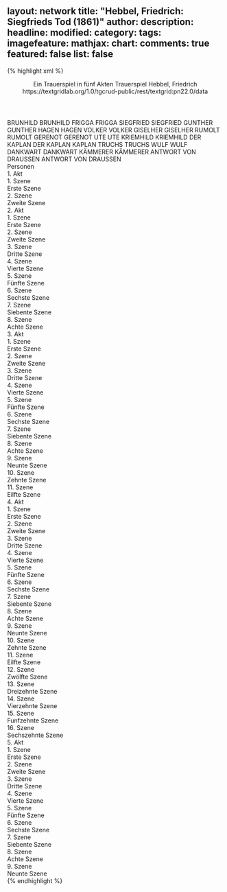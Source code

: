 layout: network
title: "Hebbel, Friedrich: Siegfrieds Tod (1861)"
author:
description:
headline:
modified:
category:
tags:
imagefeature:
mathjax:
chart:
comments: true
featured: false
list: false
---
{% highlight xml %}
<?xml-model href="https://raw.githubusercontent.com/DLiNa/project/master/rules/lina.rnc"?><?xml-model href="https://raw.githubusercontent.com/DLiNa/project/master/rules/lina.sch"?>
<play xmlns="http://lina.digital">
  <header>
    <title>Siegfrieds Tod</title>
  	<subtitle>Ein Trauerspiel in fünf Akten</subtitle>
  	<genretitle>Trauerspiel</genretitle>
    <author>Hebbel, Friedrich</author>
  	<date when="1861" type="premiere"/>
  	<date when="1862" type="print"/>
  	<source>https://textgridlab.org/1.0/tgcrud-public/rest/textgrid:pn22.0/data</source>
  </header>
  <personae>
    <character>
      <name>BRUNHILD</name>
      <alias xml:id="brunhild">
        <name>BRUNHILD</name>
      </alias>
    </character>
    <character>
      <name>FRIGGA</name>
      <alias xml:id="frigga">
        <name>FRIGGA</name>
      </alias>
    </character>
    <character>
      <name>SIEGFRIED</name>
      <alias xml:id="siegfried">
        <name>SIEGFRIED</name>
      </alias>
    </character>
    <character>
      <name>GUNTHER</name>
      <alias xml:id="gunther">
        <name>GUNTHER</name>
      </alias>
    </character>
    <character>
      <name>HAGEN</name>
      <alias xml:id="hagen">
        <name>HAGEN</name>
      </alias>
    </character>
    <character>
      <name>VOLKER</name>
      <alias xml:id="volker">
        <name>VOLKER</name>
      </alias>
    </character>
    <character>
      <name>GISELHER</name>
      <alias xml:id="giselher">
        <name>GISELHER</name>
      </alias>
    </character>
    <character>
      <name>RUMOLT</name>
      <alias xml:id="rumolt">
        <name>RUMOLT</name>
      </alias>
    </character>
    <character>
      <name>GERENOT</name>
      <alias xml:id="gerenot">
        <name>GERENOT</name>
      </alias>
    </character>
    <character>
      <name>UTE</name>
      <alias xml:id="ute">
        <name>UTE</name>
      </alias>
    </character>
    <character>
      <name>KRIEMHILD</name>
      <alias xml:id="kriemhild">
        <name>KRIEMHILD</name>
      </alias>
    </character>
    <character>
      <name>DER KAPLAN</name>
      <alias xml:id="der_kaplan">
        <name>DER KAPLAN</name>
      </alias>
    	<alias xml:id="kaplan">
    		<name>KAPLAN</name>
    	</alias>
    </character>
    <character>
      <name>TRUCHS</name>
      <alias xml:id="truchs">
        <name>TRUCHS</name>
      </alias>
    </character>
    <character>
      <name>WULF</name>
      <alias xml:id="wulf">
        <name>WULF</name>
      </alias>
    </character>
    <character>
      <name>DANKWART</name>
      <alias xml:id="dankwart">
        <name>DANKWART</name>
      </alias>
    </character>
    <character>
      <name>KÄMMERER</name>
      <alias xml:id="kämmerer">
        <name>KÄMMERER</name>
      </alias>
    </character>
    <character>
      <name>ANTWORT VON DRAUSSEN</name>
      <alias xml:id="antwort_von_draussen">
        <name>ANTWORT VON DRAUSSEN</name>
      </alias>
    </character>
  </personae>
  <text>
    <div>
      <head>Personen</head>
    </div>
    <div>
      <head>1. Akt</head>
      <div>
        <head>1. Szene</head>
        <div>
          <head>Erste Szene</head>
          <sp who="#brunhild">
            <amount n="25" unit="speech_acts"/>
            <amount n="231" unit="words"/>
            <amount n="45" unit="lines"/>
            <amount n="1221" unit="chars"/>
          </sp>
          <sp who="#frigga">
            <amount n="24" unit="speech_acts"/>
            <amount n="747" unit="words"/>
            <amount n="112" unit="lines"/>
            <amount n="3890" unit="chars"/>
          </sp>
        </div>
      </div>
      <div>
        <head>2. Szene</head>
        <div>
          <head>Zweite Szene</head>
          <sp who="#brunhild">
            <amount n="12" unit="speech_acts"/>
            <amount n="773" unit="words"/>
            <amount n="103" unit="lines"/>
            <amount n="4083" unit="chars"/>
          </sp>
          <sp who="#siegfried">
            <amount n="6" unit="speech_acts"/>
            <amount n="155" unit="words"/>
            <amount n="19" unit="lines"/>
            <amount n="767" unit="chars"/>
          </sp>
          <sp who="#gunther">
            <amount n="1" unit="speech_acts"/>
            <amount n="4" unit="words"/>
            <amount n="1" unit="lines"/>
            <amount n="18" unit="chars"/>
          </sp>
          <sp who="#hagen">
            <amount n="2" unit="speech_acts"/>
            <amount n="16" unit="words"/>
            <amount n="2" unit="lines"/>
            <amount n="83" unit="chars"/>
          </sp>
          <sp who="#volker">
            <amount n="1" unit="speech_acts"/>
            <amount n="127" unit="words"/>
            <amount n="16" unit="lines"/>
            <amount n="640" unit="chars"/>
          </sp>
          <sp who="#frigga">
            <amount n="5" unit="speech_acts"/>
            <amount n="88" unit="words"/>
            <amount n="12" unit="lines"/>
            <amount n="459" unit="chars"/>
          </sp>
        </div>
      </div>
    </div>
    <div>
      <head>2. Akt</head>
      <div>
        <head>1. Szene</head>
        <div>
          <head>Erste Szene</head>
          <sp who="#giselher">
            <amount n="3" unit="speech_acts"/>
            <amount n="103" unit="words"/>
            <amount n="13" unit="lines"/>
            <amount n="512" unit="chars"/>
          </sp>
          <sp who="#rumolt">
            <amount n="3" unit="speech_acts"/>
            <amount n="100" unit="words"/>
            <amount n="13" unit="lines"/>
            <amount n="510" unit="chars"/>
          </sp>
          <sp who="#gerenot">
            <amount n="2" unit="speech_acts"/>
            <amount n="20" unit="words"/>
            <amount n="4" unit="lines"/>
            <amount n="95" unit="chars"/>
          </sp>
        </div>
      </div>
      <div>
        <head>2. Szene</head>
        <div>
          <head>Zweite Szene</head>
          <sp who="#siegfried">
            <amount n="4" unit="speech_acts"/>
            <amount n="78" unit="words"/>
            <amount n="10" unit="lines"/>
            <amount n="400" unit="chars"/>
          </sp>
          <sp who="#giselher">
            <amount n="4" unit="speech_acts"/>
            <amount n="150" unit="words"/>
            <amount n="20" unit="lines"/>
            <amount n="784" unit="chars"/>
          </sp>
        </div>
      </div>
      <div>
        <head>3. Szene</head>
        <div>
          <head>Dritte Szene</head>
          <sp who="#siegfried">
            <amount n="11" unit="speech_acts"/>
            <amount n="141" unit="words"/>
            <amount n="25" unit="lines"/>
            <amount n="724" unit="chars"/>
          </sp>
          <sp who="#giselher">
            <amount n="8" unit="speech_acts"/>
            <amount n="206" unit="words"/>
            <amount n="31" unit="lines"/>
            <amount n="1061" unit="chars"/>
          </sp>
          <sp who="#ute">
            <amount n="5" unit="speech_acts"/>
            <amount n="111" unit="words"/>
            <amount n="17" unit="lines"/>
            <amount n="554" unit="chars"/>
          </sp>
          <sp who="#kriemhild">
            <amount n="6" unit="speech_acts"/>
            <amount n="33" unit="words"/>
            <amount n="7" unit="lines"/>
            <amount n="165" unit="chars"/>
          </sp>
        </div>
      </div>
      <div>
        <head>4. Szene</head>
        <div>
          <head>Vierte Szene</head>
          <sp who="#siegfried">
            <amount n="1" unit="speech_acts"/>
            <amount n="19" unit="words"/>
            <amount n="3" unit="lines"/>
            <amount n="100" unit="chars"/>
          </sp>
        </div>
      </div>
      <div>
        <head>5. Szene</head>
        <div>
          <head>Fünfte Szene</head>
          <sp who="#der_kaplan">
            <amount n="1" unit="speech_acts"/>
            <amount n="8" unit="words"/>
            <amount n="2" unit="lines"/>
            <amount n="52" unit="chars"/>
          </sp>
          <sp who="#siegfried">
            <amount n="2" unit="speech_acts"/>
            <amount n="7" unit="words"/>
            <amount n="2" unit="lines"/>
            <amount n="35" unit="chars"/>
          </sp>
          <sp who="#kaplan">
            <amount n="2" unit="speech_acts"/>
            <amount n="68" unit="words"/>
            <amount n="9" unit="lines"/>
            <amount n="352" unit="chars"/>
          </sp>
        </div>
      </div>
      <div>
        <head>6. Szene</head>
        <div>
          <head>Sechste Szene</head>
          <sp who="#gunther">
            <amount n="10" unit="speech_acts"/>
            <amount n="102" unit="words"/>
            <amount n="16" unit="lines"/>
            <amount n="500" unit="chars"/>
          </sp>
          <sp who="#volker">
            <amount n="1" unit="speech_acts"/>
            <amount n="4" unit="words"/>
            <amount n="1" unit="lines"/>
            <amount n="21" unit="chars"/>
          </sp>
          <sp who="#hagen">
            <amount n="12" unit="speech_acts"/>
            <amount n="213" unit="words"/>
            <amount n="33" unit="lines"/>
            <amount n="1112" unit="chars"/>
          </sp>
          <sp who="#siegfried">
            <amount n="9" unit="speech_acts"/>
            <amount n="219" unit="words"/>
            <amount n="33" unit="lines"/>
            <amount n="1164" unit="chars"/>
          </sp>
          <sp who="#ute">
            <amount n="5" unit="speech_acts"/>
            <amount n="146" unit="words"/>
            <amount n="20" unit="lines"/>
            <amount n="781" unit="chars"/>
          </sp>
          <sp who="#kriemhild">
            <amount n="10" unit="speech_acts"/>
            <amount n="151" unit="words"/>
            <amount n="23" unit="lines"/>
            <amount n="787" unit="chars"/>
          </sp>
          <sp who="#brunhild">
            <amount n="26" unit="speech_acts"/>
            <amount n="535" unit="words"/>
            <amount n="82" unit="lines"/>
            <amount n="2676" unit="chars"/>
          </sp>
          <sp who="#frigga">
            <amount n="12" unit="speech_acts"/>
            <amount n="99" unit="words"/>
            <amount n="19" unit="lines"/>
            <amount n="521" unit="chars"/>
          </sp>
        </div>
      </div>
      <div>
        <head>7. Szene</head>
        <div>
          <head>Siebente Szene</head>
          <sp who="#truchs">
            <amount n="10" unit="speech_acts"/>
            <amount n="184" unit="words"/>
            <amount n="29" unit="lines"/>
            <amount n="1019" unit="chars"/>
          </sp>
          <sp who="#wulf">
            <amount n="9" unit="speech_acts"/>
            <amount n="104" unit="words"/>
            <amount n="18" unit="lines"/>
            <amount n="545" unit="chars"/>
          </sp>
        </div>
      </div>
      <div>
        <head>8. Szene</head>
        <div>
          <head>Achte Szene</head>
          <sp who="#siegfried">
            <amount n="9" unit="speech_acts"/>
            <amount n="193" unit="words"/>
            <amount n="28" unit="lines"/>
            <amount n="967" unit="chars"/>
          </sp>
          <sp who="#hagen">
            <amount n="10" unit="speech_acts"/>
            <amount n="486" unit="words"/>
            <amount n="63" unit="lines"/>
            <amount n="2481" unit="chars"/>
          </sp>
          <sp who="#gunther">
            <amount n="2" unit="speech_acts"/>
            <amount n="23" unit="words"/>
            <amount n="4" unit="lines"/>
            <amount n="125" unit="chars"/>
          </sp>
        </div>
      </div>
    </div>
    <div>
      <head>3. Akt</head>
      <div>
        <head>1. Szene</head>
        <div>
          <head>Erste Szene</head>
          <sp who="#rumolt">
            <amount n="2" unit="speech_acts"/>
            <amount n="20" unit="words"/>
            <amount n="4" unit="lines"/>
            <amount n="112" unit="chars"/>
          </sp>
          <sp who="#dankwart">
            <amount n="2" unit="speech_acts"/>
            <amount n="82" unit="words"/>
            <amount n="11" unit="lines"/>
            <amount n="437" unit="chars"/>
          </sp>
        </div>
      </div>
      <div>
        <head>2. Szene</head>
        <div>
          <head>Zweite Szene</head>
          <sp who="#rumolt">
            <amount n="1" unit="speech_acts"/>
            <amount n="5" unit="words"/>
            <amount n="1" unit="lines"/>
            <amount n="32" unit="chars"/>
          </sp>
          <sp who="#dankwart">
            <amount n="1" unit="speech_acts"/>
            <amount n="35" unit="words"/>
            <amount n="5" unit="lines"/>
            <amount n="169" unit="chars"/>
          </sp>
        </div>
      </div>
      <div>
        <head>3. Szene</head>
        <div>
          <head>Dritte Szene</head>
          <sp who="#kriemhild">
            <amount n="33" unit="speech_acts"/>
            <amount n="500" unit="words"/>
            <amount n="79" unit="lines"/>
            <amount n="2577" unit="chars"/>
          </sp>
          <sp who="#siegfried">
            <amount n="33" unit="speech_acts"/>
            <amount n="350" unit="words"/>
            <amount n="63" unit="lines"/>
            <amount n="1720" unit="chars"/>
          </sp>
        </div>
      </div>
      <div>
        <head>4. Szene</head>
        <div>
          <head>Vierte Szene</head>
          <sp who="#brunhild">
            <amount n="14" unit="speech_acts"/>
            <amount n="557" unit="words"/>
            <amount n="77" unit="lines"/>
            <amount n="2844" unit="chars"/>
          </sp>
          <sp who="#gunther">
            <amount n="13" unit="speech_acts"/>
            <amount n="90" unit="words"/>
            <amount n="17" unit="lines"/>
            <amount n="445" unit="chars"/>
          </sp>
        </div>
      </div>
      <div>
        <head>5. Szene</head>
        <div>
          <head>Fünfte Szene</head>
          <sp who="#ute">
            <amount n="4" unit="speech_acts"/>
            <amount n="24" unit="words"/>
            <amount n="5" unit="lines"/>
            <amount n="129" unit="chars"/>
          </sp>
          <sp who="#frigga">
            <amount n="4" unit="speech_acts"/>
            <amount n="112" unit="words"/>
            <amount n="16" unit="lines"/>
            <amount n="571" unit="chars"/>
          </sp>
        </div>
      </div>
      <div>
        <head>6. Szene</head>
        <div>
          <head>Sechste Szene</head>
          <sp who="#kriemhild">
            <amount n="26" unit="speech_acts"/>
            <amount n="373" unit="words"/>
            <amount n="61" unit="lines"/>
            <amount n="1891" unit="chars"/>
          </sp>
          <sp who="#brunhild">
            <amount n="25" unit="speech_acts"/>
            <amount n="545" unit="words"/>
            <amount n="78" unit="lines"/>
            <amount n="2766" unit="chars"/>
          </sp>
        </div>
      </div>
      <div>
        <head>7. Szene</head>
        <div>
          <head>Siebente Szene</head>
          <sp who="#brunhild">
            <amount n="7" unit="speech_acts"/>
            <amount n="104" unit="words"/>
            <amount n="15" unit="lines"/>
            <amount n="478" unit="chars"/>
          </sp>
          <sp who="#frigga">
            <amount n="6" unit="speech_acts"/>
            <amount n="90" unit="words"/>
            <amount n="16" unit="lines"/>
            <amount n="463" unit="chars"/>
          </sp>
        </div>
      </div>
      <div>
        <head>8. Szene</head>
        <div>
          <head>Achte Szene</head>
          <sp who="#hagen">
            <amount n="3" unit="speech_acts"/>
            <amount n="11" unit="words"/>
            <amount n="3" unit="lines"/>
            <amount n="53" unit="chars"/>
          </sp>
          <sp who="#brunhild">
            <amount n="2" unit="speech_acts"/>
            <amount n="11" unit="words"/>
            <amount n="2" unit="lines"/>
            <amount n="58" unit="chars"/>
          </sp>
          <sp who="#gunther">
            <amount n="1" unit="speech_acts"/>
            <amount n="2" unit="words"/>
            <amount n="1" unit="lines"/>
            <amount n="13" unit="chars"/>
          </sp>
          <sp who="#frigga">
            <amount n="1" unit="speech_acts"/>
            <amount n="18" unit="words"/>
            <amount n="3" unit="lines"/>
            <amount n="95" unit="chars"/>
          </sp>
        </div>
      </div>
      <div>
        <head>9. Szene</head>
        <div>
          <head>Neunte Szene</head>
          <sp who="#kriemhild">
            <amount n="3" unit="speech_acts"/>
            <amount n="48" unit="words"/>
            <amount n="7" unit="lines"/>
            <amount n="240" unit="chars"/>
          </sp>
          <sp who="#gunther">
            <amount n="1" unit="speech_acts"/>
            <amount n="6" unit="words"/>
            <amount n="1" unit="lines"/>
            <amount n="24" unit="chars"/>
          </sp>
          <sp who="#siegfried">
            <amount n="4" unit="speech_acts"/>
            <amount n="27" unit="words"/>
            <amount n="6" unit="lines"/>
            <amount n="148" unit="chars"/>
          </sp>
          <sp who="#hagen">
            <amount n="3" unit="speech_acts"/>
            <amount n="49" unit="words"/>
            <amount n="8" unit="lines"/>
            <amount n="248" unit="chars"/>
          </sp>
          <sp who="#brunhild">
            <amount n="2" unit="speech_acts"/>
            <amount n="1" unit="words"/>
            <amount n="1" unit="lines"/>
            <amount n="2" unit="chars"/>
          </sp>
        </div>
      </div>
      <div>
        <head>10. Szene</head>
        <div>
          <head>Zehnte Szene</head>
          <sp who="#hagen">
            <amount n="6" unit="speech_acts"/>
            <amount n="129" unit="words"/>
            <amount n="18" unit="lines"/>
            <amount n="683" unit="chars"/>
          </sp>
          <sp who="#gunther">
            <amount n="2" unit="speech_acts"/>
            <amount n="4" unit="words"/>
            <amount n="2" unit="lines"/>
            <amount n="20" unit="chars"/>
          </sp>
          <sp who="#brunhild">
            <amount n="1" unit="speech_acts"/>
            <amount n="9" unit="words"/>
            <amount n="1" unit="lines"/>
            <amount n="48" unit="chars"/>
          </sp>
          <sp who="#giselher">
            <amount n="2" unit="speech_acts"/>
            <amount n="31" unit="words"/>
            <amount n="4" unit="lines"/>
            <amount n="160" unit="chars"/>
          </sp>
          <sp who="#gerenot">
            <amount n="1" unit="speech_acts"/>
            <amount n="16" unit="words"/>
            <amount n="2" unit="lines"/>
            <amount n="95" unit="chars"/>
          </sp>
        </div>
      </div>
      <div>
        <head>11. Szene</head>
        <div>
          <head>Eilfte Szene</head>
          <sp who="#brunhild">
            <amount n="4" unit="speech_acts"/>
            <amount n="49" unit="words"/>
            <amount n="7" unit="lines"/>
            <amount n="266" unit="chars"/>
          </sp>
          <sp who="#frigga">
            <amount n="3" unit="speech_acts"/>
            <amount n="8" unit="words"/>
            <amount n="3" unit="lines"/>
            <amount n="52" unit="chars"/>
          </sp>
        </div>
      </div>
    </div>
    <div>
      <head>4. Akt</head>
      <div>
        <head>1. Szene</head>
        <div>
          <head>Erste Szene</head>
          <sp who="#hagen">
            <amount n="2" unit="speech_acts"/>
            <amount n="44" unit="words"/>
            <amount n="6" unit="lines"/>
            <amount n="238" unit="chars"/>
          </sp>
          <sp who="#giselher">
            <amount n="1" unit="speech_acts"/>
            <amount n="16" unit="words"/>
            <amount n="2" unit="lines"/>
            <amount n="86" unit="chars"/>
          </sp>
        </div>
      </div>
      <div>
        <head>2. Szene</head>
        <div>
          <head>Zweite Szene</head>
          <sp who="#siegfried">
            <amount n="13" unit="speech_acts"/>
            <amount n="653" unit="words"/>
            <amount n="89" unit="lines"/>
            <amount n="3418" unit="chars"/>
          </sp>
          <sp who="#hagen">
            <amount n="9" unit="speech_acts"/>
            <amount n="99" unit="words"/>
            <amount n="18" unit="lines"/>
            <amount n="500" unit="chars"/>
          </sp>
          <sp who="#volker">
            <amount n="1" unit="speech_acts"/>
            <amount n="5" unit="words"/>
            <amount n="1" unit="lines"/>
            <amount n="22" unit="chars"/>
          </sp>
          <sp who="#gunther">
            <amount n="3" unit="speech_acts"/>
            <amount n="12" unit="words"/>
            <amount n="4" unit="lines"/>
            <amount n="58" unit="chars"/>
          </sp>
          <sp who="#giselher">
            <amount n="1" unit="speech_acts"/>
            <amount n="19" unit="words"/>
            <amount n="3" unit="lines"/>
            <amount n="92" unit="chars"/>
          </sp>
        </div>
      </div>
      <div>
        <head>3. Szene</head>
        <div>
          <head>Dritte Szene</head>
          <sp who="#hagen">
            <amount n="8" unit="speech_acts"/>
            <amount n="226" unit="words"/>
            <amount n="30" unit="lines"/>
            <amount n="1164" unit="chars"/>
          </sp>
          <sp who="#gunther">
            <amount n="6" unit="speech_acts"/>
            <amount n="96" unit="words"/>
            <amount n="15" unit="lines"/>
            <amount n="505" unit="chars"/>
          </sp>
          <sp who="#giselher">
            <amount n="1" unit="speech_acts"/>
            <amount n="9" unit="words"/>
            <amount n="1" unit="lines"/>
            <amount n="43" unit="chars"/>
          </sp>
        </div>
      </div>
      <div>
        <head>4. Szene</head>
        <div>
          <head>Vierte Szene</head>
          <sp who="#giselher">
            <amount n="4" unit="speech_acts"/>
            <amount n="45" unit="words"/>
            <amount n="7" unit="lines"/>
            <amount n="227" unit="chars"/>
          </sp>
          <sp who="#volker">
            <amount n="5" unit="speech_acts"/>
            <amount n="118" unit="words"/>
            <amount n="18" unit="lines"/>
            <amount n="624" unit="chars"/>
          </sp>
          <sp who="#gunther">
            <amount n="3" unit="speech_acts"/>
            <amount n="12" unit="words"/>
            <amount n="4" unit="lines"/>
            <amount n="58" unit="chars"/>
          </sp>
          <sp who="#dankwart">
            <amount n="1" unit="speech_acts"/>
            <amount n="52" unit="words"/>
            <amount n="7" unit="lines"/>
            <amount n="262" unit="chars"/>
          </sp>
        </div>
      </div>
      <div>
        <head>5. Szene</head>
        <div>
          <head>Fünfte Szene</head>
          <sp who="#volker">
            <amount n="1" unit="speech_acts"/>
            <amount n="15" unit="words"/>
            <amount n="2" unit="lines"/>
            <amount n="81" unit="chars"/>
          </sp>
        </div>
      </div>
      <div>
        <head>6. Szene</head>
        <div>
          <head>Sechste Szene</head>
          <sp who="#hagen">
            <amount n="28" unit="speech_acts"/>
            <amount n="672" unit="words"/>
            <amount n="93" unit="lines"/>
            <amount n="3349" unit="chars"/>
          </sp>
          <sp who="#kriemhild">
            <amount n="28" unit="speech_acts"/>
            <amount n="340" unit="words"/>
            <amount n="56" unit="lines"/>
            <amount n="1706" unit="chars"/>
          </sp>
        </div>
      </div>
      <div>
        <head>7. Szene</head>
        <div>
          <head>Siebente Szene</head>
          <sp who="#hagen">
            <amount n="1" unit="speech_acts"/>
            <amount n="60" unit="words"/>
            <amount n="7" unit="lines"/>
            <amount n="303" unit="chars"/>
          </sp>
        </div>
      </div>
      <div>
        <head>8. Szene</head>
        <div>
          <head>Achte Szene</head>
          <sp who="#kaplan">
            <amount n="4" unit="speech_acts"/>
            <amount n="442" unit="words"/>
            <amount n="59" unit="lines"/>
            <amount n="2349" unit="chars"/>
          </sp>
          <sp who="#ute">
            <amount n="4" unit="speech_acts"/>
            <amount n="30" unit="words"/>
            <amount n="6" unit="lines"/>
            <amount n="154" unit="chars"/>
          </sp>
          <sp who="#kriemhild">
            <amount n="2" unit="speech_acts"/>
            <amount n="36" unit="words"/>
            <amount n="6" unit="lines"/>
            <amount n="194" unit="chars"/>
          </sp>
        </div>
      </div>
      <div>
        <head>9. Szene</head>
        <div>
          <head>Neunte Szene</head>
          <sp who="#gunther">
            <amount n="6" unit="speech_acts"/>
            <amount n="97" unit="words"/>
            <amount n="17" unit="lines"/>
            <amount n="502" unit="chars"/>
          </sp>
          <sp who="#giselher">
            <amount n="1" unit="speech_acts"/>
            <amount n="12" unit="words"/>
            <amount n="2" unit="lines"/>
            <amount n="54" unit="chars"/>
          </sp>
          <sp who="#hagen">
            <amount n="6" unit="speech_acts"/>
            <amount n="113" unit="words"/>
            <amount n="17" unit="lines"/>
            <amount n="577" unit="chars"/>
          </sp>
        </div>
      </div>
      <div>
        <head>10. Szene</head>
        <div>
          <head>Zehnte Szene</head>
          <sp who="#hagen">
            <amount n="9" unit="speech_acts"/>
            <amount n="131" unit="words"/>
            <amount n="22" unit="lines"/>
            <amount n="676" unit="chars"/>
          </sp>
          <sp who="#siegfried">
            <amount n="8" unit="speech_acts"/>
            <amount n="142" unit="words"/>
            <amount n="21" unit="lines"/>
            <amount n="678" unit="chars"/>
          </sp>
          <sp who="#giselher">
            <amount n="1" unit="speech_acts"/>
            <amount n="4" unit="words"/>
            <amount n="1" unit="lines"/>
            <amount n="19" unit="chars"/>
          </sp>
          <sp who="#gerenot">
            <amount n="1" unit="speech_acts"/>
            <amount n="4" unit="words"/>
            <amount n="1" unit="lines"/>
            <amount n="24" unit="chars"/>
          </sp>
        </div>
      </div>
      <div>
        <head>11. Szene</head>
        <div>
          <head>Eilfte Szene</head>
          <sp who="#kriemhild">
            <amount n="8" unit="speech_acts"/>
            <amount n="35" unit="words"/>
            <amount n="9" unit="lines"/>
            <amount n="166" unit="chars"/>
          </sp>
          <sp who="#siegfried">
            <amount n="9" unit="speech_acts"/>
            <amount n="153" unit="words"/>
            <amount n="23" unit="lines"/>
            <amount n="811" unit="chars"/>
          </sp>
          <sp who="#hagen">
            <amount n="3" unit="speech_acts"/>
            <amount n="27" unit="words"/>
            <amount n="5" unit="lines"/>
            <amount n="122" unit="chars"/>
          </sp>
        </div>
      </div>
      <div>
        <head>12. Szene</head>
        <div>
          <head>Zwölfte Szene</head>
          <sp who="#kriemhild">
            <amount n="3" unit="speech_acts"/>
            <amount n="17" unit="words"/>
            <amount n="3" unit="lines"/>
            <amount n="87" unit="chars"/>
          </sp>
          <sp who="#siegfried">
            <amount n="2" unit="speech_acts"/>
            <amount n="16" unit="words"/>
            <amount n="4" unit="lines"/>
            <amount n="74" unit="chars"/>
          </sp>
          <sp who="#hagen">
            <amount n="2" unit="speech_acts"/>
            <amount n="19" unit="words"/>
            <amount n="3" unit="lines"/>
            <amount n="109" unit="chars"/>
          </sp>
          <sp who="#hagen #siegfried">
            <amount n="1" unit="speech_acts"/>
          </sp>
        </div>
      </div>
      <div>
        <head>13. Szene</head>
        <div>
          <head>Dreizehnte Szene</head>
          <sp who="#kriemhild">
            <amount n="1" unit="speech_acts"/>
            <amount n="26" unit="words"/>
            <amount n="3" unit="lines"/>
            <amount n="124" unit="chars"/>
          </sp>
        </div>
      </div>
      <div>
        <head>14. Szene</head>
        <div>
          <head>Vierzehnte Szene</head>
          <sp who="#kriemhild">
            <amount n="7" unit="speech_acts"/>
            <amount n="103" unit="words"/>
            <amount n="16" unit="lines"/>
            <amount n="531" unit="chars"/>
          </sp>
          <sp who="#gerenot">
            <amount n="3" unit="speech_acts"/>
            <amount n="19" unit="words"/>
            <amount n="3" unit="lines"/>
            <amount n="93" unit="chars"/>
          </sp>
          <sp who="#giselher">
            <amount n="4" unit="speech_acts"/>
            <amount n="48" unit="words"/>
            <amount n="8" unit="lines"/>
            <amount n="215" unit="chars"/>
          </sp>
        </div>
      </div>
      <div>
        <head>15. Szene</head>
        <div>
          <head>Funfzehnte Szene</head>
          <sp who="#kriemhild">
            <amount n="4" unit="speech_acts"/>
            <amount n="28" unit="words"/>
            <amount n="5" unit="lines"/>
            <amount n="139" unit="chars"/>
          </sp>
          <sp who="#frigga">
            <amount n="4" unit="speech_acts"/>
            <amount n="35" unit="words"/>
            <amount n="7" unit="lines"/>
            <amount n="174" unit="chars"/>
          </sp>
        </div>
      </div>
      <div>
        <head>16. Szene</head>
        <div>
          <head>Sechszehnte Szene</head>
          <sp who="#kriemhild">
            <amount n="1" unit="speech_acts"/>
            <amount n="94" unit="words"/>
            <amount n="12" unit="lines"/>
            <amount n="493" unit="chars"/>
          </sp>
        </div>
      </div>
    </div>
    <div>
      <head>5. Akt</head>
      <div>
        <head>1. Szene</head>
        <div>
          <head>Erste Szene</head>
          <sp who="#hagen">
            <amount n="5" unit="speech_acts"/>
            <amount n="265" unit="words"/>
            <amount n="38" unit="lines"/>
            <amount n="1348" unit="chars"/>
          </sp>
          <sp who="#gunther">
            <amount n="5" unit="speech_acts"/>
            <amount n="28" unit="words"/>
            <amount n="6" unit="lines"/>
            <amount n="134" unit="chars"/>
          </sp>
        </div>
      </div>
      <div>
        <head>2. Szene</head>
        <div>
          <head>Zweite Szene</head>
          <sp who="#siegfried">
            <amount n="21" unit="speech_acts"/>
            <amount n="938" unit="words"/>
            <amount n="134" unit="lines"/>
            <amount n="4830" unit="chars"/>
          </sp>
          <sp who="#hagen">
            <amount n="18" unit="speech_acts"/>
            <amount n="259" unit="words"/>
            <amount n="41" unit="lines"/>
            <amount n="1327" unit="chars"/>
          </sp>
          <sp who="#gunther">
            <amount n="2" unit="speech_acts"/>
            <amount n="6" unit="words"/>
            <amount n="2" unit="lines"/>
            <amount n="28" unit="chars"/>
          </sp>
          <sp who="#volker">
            <amount n="2" unit="speech_acts"/>
            <amount n="79" unit="words"/>
            <amount n="12" unit="lines"/>
            <amount n="413" unit="chars"/>
          </sp>
          <sp who="#dankwart">
            <amount n="3" unit="speech_acts"/>
            <amount n="5" unit="words"/>
            <amount n="2" unit="lines"/>
            <amount n="20" unit="chars"/>
          </sp>
        </div>
      </div>
      <div>
        <head>3. Szene</head>
        <div>
          <head>Dritte Szene</head>
          <sp who="#kriemhild">
            <amount n="1" unit="speech_acts"/>
            <amount n="44" unit="words"/>
            <amount n="6" unit="lines"/>
            <amount n="211" unit="chars"/>
          </sp>
        </div>
      </div>
      <div>
        <head>4. Szene</head>
        <div>
          <head>Vierte Szene</head>
          <sp who="#ute">
            <amount n="10" unit="speech_acts"/>
            <amount n="173" unit="words"/>
            <amount n="27" unit="lines"/>
            <amount n="826" unit="chars"/>
          </sp>
          <sp who="#kriemhild">
            <amount n="9" unit="speech_acts"/>
            <amount n="91" unit="words"/>
            <amount n="19" unit="lines"/>
            <amount n="469" unit="chars"/>
          </sp>
        </div>
      </div>
      <div>
        <head>5. Szene</head>
        <div>
          <head>Fünfte Szene</head>
          <sp who="#kämmerer">
            <amount n="7" unit="speech_acts"/>
            <amount n="23" unit="words"/>
            <amount n="6" unit="lines"/>
            <amount n="104" unit="chars"/>
          </sp>
          <sp who="#ute">
            <amount n="10" unit="speech_acts"/>
            <amount n="45" unit="words"/>
            <amount n="13" unit="lines"/>
            <amount n="203" unit="chars"/>
          </sp>
          <sp who="#kriemhild">
            <amount n="4" unit="speech_acts"/>
            <amount n="95" unit="words"/>
            <amount n="14" unit="lines"/>
            <amount n="452" unit="chars"/>
          </sp>
        </div>
      </div>
      <div>
        <head>6. Szene</head>
        <div>
          <head>Sechste Szene</head>
          <sp who="#ute">
            <amount n="2" unit="speech_acts"/>
            <amount n="13" unit="words"/>
            <amount n="3" unit="lines"/>
            <amount n="72" unit="chars"/>
          </sp>
          <sp who="#gunther">
            <amount n="3" unit="speech_acts"/>
            <amount n="36" unit="words"/>
            <amount n="6" unit="lines"/>
            <amount n="183" unit="chars"/>
          </sp>
          <sp who="#dankwart">
            <amount n="2" unit="speech_acts"/>
            <amount n="25" unit="words"/>
            <amount n="4" unit="lines"/>
            <amount n="139" unit="chars"/>
          </sp>
        </div>
      </div>
      <div>
        <head>7. Szene</head>
        <div>
          <head>Siebente Szene</head>
          <sp who="#kaplan">
            <amount n="4" unit="speech_acts"/>
            <amount n="61" unit="words"/>
            <amount n="9" unit="lines"/>
            <amount n="324" unit="chars"/>
          </sp>
          <sp who="#gunther">
            <amount n="2" unit="speech_acts"/>
            <amount n="11" unit="words"/>
            <amount n="3" unit="lines"/>
            <amount n="45" unit="chars"/>
          </sp>
          <sp who="#dankwart">
            <amount n="2" unit="speech_acts"/>
            <amount n="37" unit="words"/>
            <amount n="6" unit="lines"/>
            <amount n="207" unit="chars"/>
          </sp>
          <sp who="#ute">
            <amount n="6" unit="speech_acts"/>
            <amount n="42" unit="words"/>
            <amount n="8" unit="lines"/>
            <amount n="201" unit="chars"/>
          </sp>
          <sp who="#kriemhild">
            <amount n="9" unit="speech_acts"/>
            <amount n="310" unit="words"/>
            <amount n="47" unit="lines"/>
            <amount n="1537" unit="chars"/>
          </sp>
          <sp who="#rumolt">
            <amount n="1" unit="speech_acts"/>
            <amount n="23" unit="words"/>
            <amount n="4" unit="lines"/>
            <amount n="127" unit="chars"/>
          </sp>
        </div>
      </div>
      <div>
        <head>8. Szene</head>
        <div>
          <head>Achte Szene</head>
          <sp who="#kriemhild">
            <amount n="2" unit="speech_acts"/>
            <amount n="35" unit="words"/>
            <amount n="6" unit="lines"/>
            <amount n="184" unit="chars"/>
          </sp>
          <sp who="#gunther">
            <amount n="1" unit="speech_acts"/>
            <amount n="3" unit="words"/>
            <amount n="1" unit="lines"/>
            <amount n="16" unit="chars"/>
          </sp>
        </div>
      </div>
      <div>
        <head>9. Szene</head>
        <div>
          <head>Neunte Szene</head>
          <sp who="#kaplan">
            <amount n="13" unit="speech_acts"/>
            <amount n="258" unit="words"/>
            <amount n="41" unit="lines"/>
            <amount n="1447" unit="chars"/>
          </sp>
          <sp who="#antwort_von_draussen">
            <amount n="3" unit="speech_acts"/>
            <amount n="40" unit="words"/>
            <amount n="6" unit="lines"/>
            <amount n="185" unit="chars"/>
          </sp>
          <sp who="#kriemhild">
            <amount n="14" unit="speech_acts"/>
            <amount n="323" unit="words"/>
            <amount n="48" unit="lines"/>
            <amount n="1725" unit="chars"/>
          </sp>
          <sp who="#hagen">
            <amount n="12" unit="speech_acts"/>
            <amount n="179" unit="words"/>
            <amount n="28" unit="lines"/>
            <amount n="903" unit="chars"/>
          </sp>
          <sp who="#gunther">
            <amount n="2" unit="speech_acts"/>
            <amount n="8" unit="words"/>
            <amount n="2" unit="lines"/>
            <amount n="49" unit="chars"/>
          </sp>
          <sp who="#ute #gunther #kriemhild">
            <amount n="1" unit="speech_acts"/>
            <amount n="3" unit="words"/>
            <amount n="1" unit="lines"/>
            <amount n="16" unit="chars"/>
          </sp>
          <sp who="#giselher">
            <amount n="1" unit="speech_acts"/>
            <amount n="3" unit="words"/>
            <amount n="1" unit="lines"/>
            <amount n="15" unit="chars"/>
          </sp>
          <sp who="#ute">
            <amount n="3" unit="speech_acts"/>
            <amount n="26" unit="words"/>
            <amount n="5" unit="lines"/>
            <amount n="146" unit="chars"/>
          </sp>
        </div>
      </div>
    </div>
  </text>
</play>
{% endhighlight %}